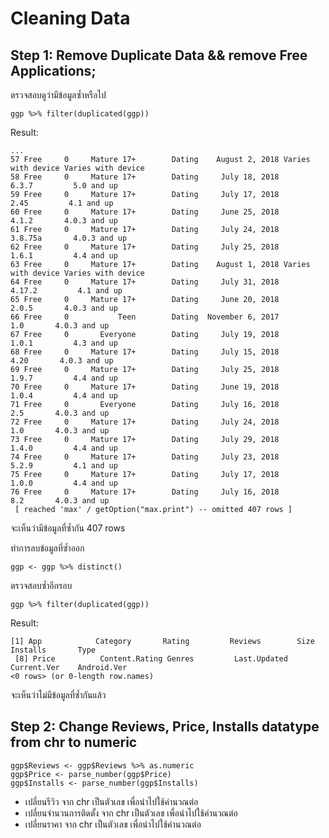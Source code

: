 # Cleaning Data
## Step 1: Remove Duplicate Data && remove Free Applications;
ตรวจสอบดูว่ามีข้อมูลซ้ำหรือไป
```
ggp %>% filter(duplicated(ggp))
```

Result:

```
...
57 Free     0     Mature 17+        Dating    August 2, 2018 Varies with device Varies with device
58 Free     0     Mature 17+        Dating     July 18, 2018              6.3.7         5.0 and up
59 Free     0     Mature 17+        Dating     July 17, 2018               2.45         4.1 and up
60 Free     0     Mature 17+        Dating     June 25, 2018              4.1.2       4.0.3 and up
61 Free     0     Mature 17+        Dating     July 24, 2018            3.8.75a       4.0.3 and up
62 Free     0     Mature 17+        Dating     July 25, 2018              1.6.1         4.4 and up
63 Free     0     Mature 17+        Dating    August 1, 2018 Varies with device Varies with device
64 Free     0     Mature 17+        Dating     July 31, 2018             4.17.2         4.1 and up
65 Free     0     Mature 17+        Dating     June 20, 2018              2.0.5       4.0.3 and up
66 Free     0           Teen        Dating  November 6, 2017                1.0       4.0.3 and up
67 Free     0       Everyone        Dating     July 19, 2018              1.0.1         4.3 and up
68 Free     0     Mature 17+        Dating     July 15, 2018               4.20       4.0.3 and up
69 Free     0     Mature 17+        Dating     July 25, 2018              1.9.7         4.4 and up
70 Free     0     Mature 17+        Dating     June 19, 2018              1.0.4         4.4 and up
71 Free     0       Everyone        Dating     July 16, 2018                2.5       4.0.3 and up
72 Free     0     Mature 17+        Dating     July 24, 2018                1.0       4.0.3 and up
73 Free     0     Mature 17+        Dating     July 29, 2018              1.4.0         4.4 and up
74 Free     0     Mature 17+        Dating     July 23, 2018              5.2.9         4.1 and up
75 Free     0     Mature 17+        Dating     July 17, 2018              1.0.0         4.4 and up
76 Free     0     Mature 17+        Dating     July 16, 2018                8.2       4.0.3 and up
 [ reached 'max' / getOption("max.print") -- omitted 407 rows ]
```

จะเห็นว่ามีข้อมูลที่ซ้ำกัน 407 rows

ทำการลบข้อมูลที่ซ้ำออก
```
ggp <- ggp %>% distinct()
```

ตรวจสอบซ้ำอีกรอบ
```
ggp %>% filter(duplicated(ggp))
```

Result:

```
[1] App            Category       Rating         Reviews        Size           Installs       Type          
 [8] Price          Content.Rating Genres         Last.Updated   Current.Ver    Android.Ver   
<0 rows> (or 0-length row.names)
```
จะเห็นว่าไม่มีข้อมูลที่ซ้ำกันแล้ว


## Step 2: Change Reviews, Price, Installs datatype from chr to numeric
```
ggp$Reviews <- ggp$Reviews %>% as.numeric
ggp$Price <- parse_number(ggp$Price)
ggp$Installs <- parse_number(ggp$Installs)
```
- เปลี่ยนรีวิว จาก chr เป็นตัวเลข เพื่อนำไปใช้คำนวณต่อ
- เปลี่ยนจำนวนการติดตั้ง จาก chr เป็นตัวเลข เพื่อนำไปใช้คำนวณต่อ
- เปลี่ยนราคา จาก chr เป็นตัวเลข เพื่อนำไปใช้คำนวณต่อ
